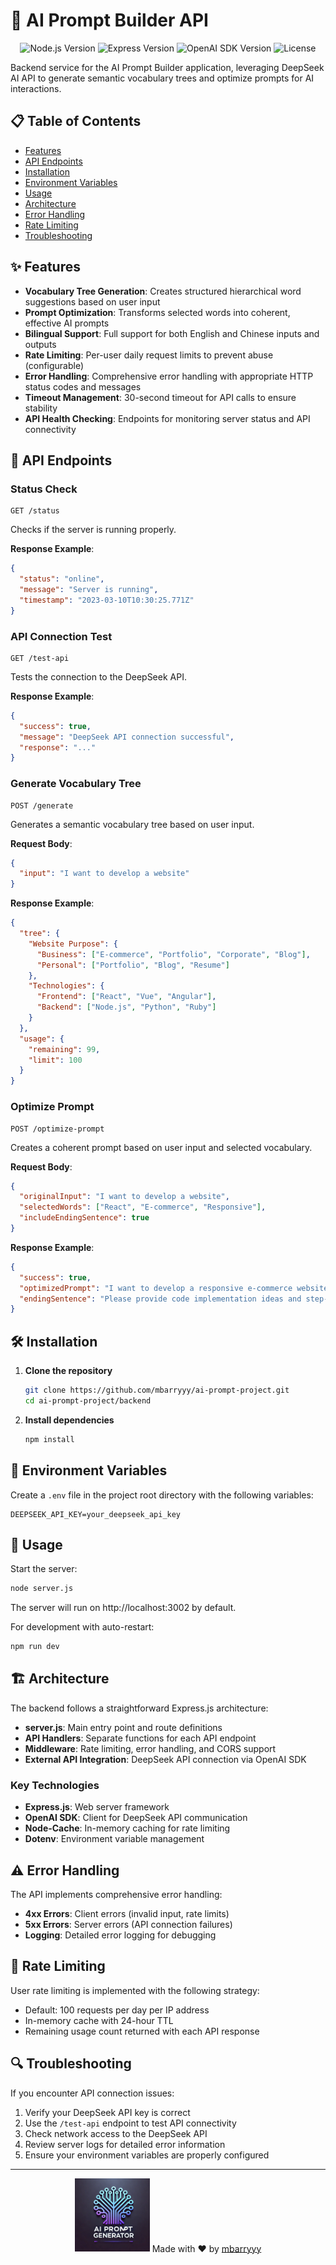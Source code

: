 # 🚀 AI Prompt Builder API

<p align="center">
  <img src="https://img.shields.io/badge/node.js-v16+-green" alt="Node.js Version" />
  <img src="https://img.shields.io/badge/express-4.21.2-blue" alt="Express Version" />
  <img src="https://img.shields.io/badge/openai_sdk-4.86.2-orange" alt="OpenAI SDK Version" />
  <img src="https://img.shields.io/badge/license-MIT-lightgrey" alt="License" />
</p>

Backend service for the AI Prompt Builder application, leveraging DeepSeek AI API to generate semantic vocabulary trees and optimize prompts for AI interactions.

## 📋 Table of Contents

- [Features](#features)
- [API Endpoints](#api-endpoints)
- [Installation](#installation)
- [Environment Variables](#environment-variables)
- [Usage](#usage)
- [Architecture](#architecture)
- [Error Handling](#error-handling)
- [Rate Limiting](#rate-limiting)
- [Troubleshooting](#troubleshooting)

## ✨ Features

- **Vocabulary Tree Generation**: Creates structured hierarchical word suggestions based on user input
- **Prompt Optimization**: Transforms selected words into coherent, effective AI prompts
- **Bilingual Support**: Full support for both English and Chinese inputs and outputs
- **Rate Limiting**: Per-user daily request limits to prevent abuse (configurable)
- **Error Handling**: Comprehensive error handling with appropriate HTTP status codes and messages
- **Timeout Management**: 30-second timeout for API calls to ensure stability
- **API Health Checking**: Endpoints for monitoring server status and API connectivity

## 🔌 API Endpoints

### Status Check
```http
GET /status
```
Checks if the server is running properly.

**Response Example**:
```json
{
  "status": "online",
  "message": "Server is running",
  "timestamp": "2023-03-10T10:30:25.771Z"
}
```

### API Connection Test
```http
GET /test-api
```
Tests the connection to the DeepSeek API.

**Response Example**:
```json
{
  "success": true,
  "message": "DeepSeek API connection successful",
  "response": "..."
}
```

### Generate Vocabulary Tree
```http
POST /generate
```
Generates a semantic vocabulary tree based on user input.

**Request Body**:
```json
{
  "input": "I want to develop a website"
}
```

**Response Example**:
```json
{
  "tree": {
    "Website Purpose": {
      "Business": ["E-commerce", "Portfolio", "Corporate", "Blog"],
      "Personal": ["Portfolio", "Blog", "Resume"]
    },
    "Technologies": {
      "Frontend": ["React", "Vue", "Angular"],
      "Backend": ["Node.js", "Python", "Ruby"]
    }
  },
  "usage": {
    "remaining": 99,
    "limit": 100
  }
}
```

### Optimize Prompt
```http
POST /optimize-prompt
```
Creates a coherent prompt based on user input and selected vocabulary.

**Request Body**:
```json
{
  "originalInput": "I want to develop a website",
  "selectedWords": ["React", "E-commerce", "Responsive"],
  "includeEndingSentence": true
}
```

**Response Example**:
```json
{
  "success": true,
  "optimizedPrompt": "I want to develop a responsive e-commerce website using React",
  "endingSentence": "Please provide code implementation ideas and step-by-step guidance."
}
```

## 🛠️ Installation

1. **Clone the repository**
   ```bash
   git clone https://github.com/mbarryyy/ai-prompt-project.git
   cd ai-prompt-project/backend
   ```

2. **Install dependencies**
   ```bash
   npm install
   ```

## 🔐 Environment Variables

Create a `.env` file in the project root directory with the following variables:

```
DEEPSEEK_API_KEY=your_deepseek_api_key
```

## 🚀 Usage

Start the server:

```bash
node server.js
```

The server will run on http://localhost:3002 by default.

For development with auto-restart:

```bash
npm run dev
```

## 🏗️ Architecture

The backend follows a straightforward Express.js architecture:

- **server.js**: Main entry point and route definitions
- **API Handlers**: Separate functions for each API endpoint
- **Middleware**: Rate limiting, error handling, and CORS support
- **External API Integration**: DeepSeek API connection via OpenAI SDK

### Key Technologies

- **Express.js**: Web server framework
- **OpenAI SDK**: Client for DeepSeek API communication
- **Node-Cache**: In-memory caching for rate limiting
- **Dotenv**: Environment variable management

## ⚠️ Error Handling

The API implements comprehensive error handling:

- **4xx Errors**: Client errors (invalid input, rate limits)
- **5xx Errors**: Server errors (API connection failures)
- **Logging**: Detailed error logging for debugging

## 🚦 Rate Limiting

User rate limiting is implemented with the following strategy:

- Default: 100 requests per day per IP address
- In-memory cache with 24-hour TTL
- Remaining usage count returned with each API response

## 🔍 Troubleshooting

If you encounter API connection issues:

1. Verify your DeepSeek API key is correct
2. Use the `/test-api` endpoint to test API connectivity
3. Check network access to the DeepSeek API
4. Review server logs for detailed error information
5. Ensure your environment variables are properly configured

---

<p align="center">
  <img src="./src/logo.png" alt="AI Prompt Builder" width="120" />
  Made with ❤️ by <a href="https://github.com/mbarryyy">mbarryyy</a>
</p> 